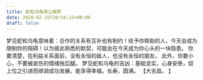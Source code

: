 ```yaml
---
title: 蛇和乌龟周公解梦
date: 2020-02-15T20:54:12+08:00
draft: false
---
```


梦见蛇和乌龟意味着：合作的关系有互补也有制约！给予你帮助的人，今天会成为限制你的阻碍！以为彼此熟悉的默契，可能会在今天成为你心头的一块隐患。
你要清楚，在利益关系面前，没有永恒的敌人，也没有永恒的朋友。
此外，你要小心，不要被哀伤的情绪拖后腿。
梦见蛇和乌龟的吉凶：基础坚实，心身安泰，奴上位之引进而顺调成功发展，能享得幸福，长寿，圆满。
【大吉昌。
】